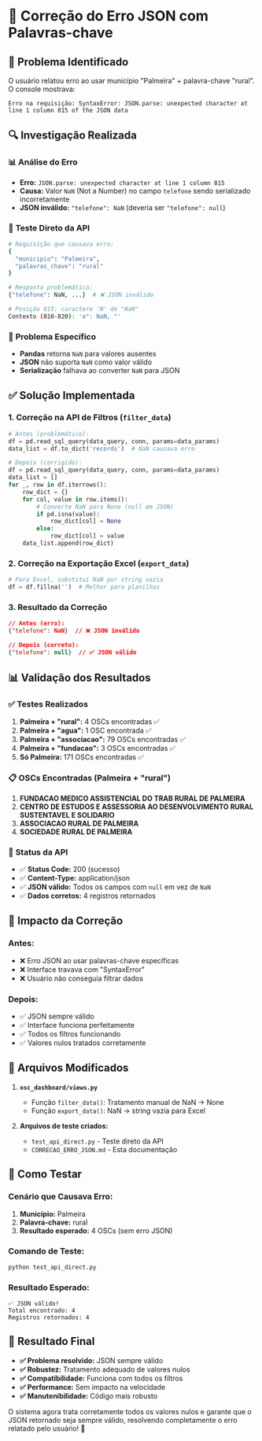 # 🔧 Correção do Erro JSON com Palavras-chave

## 🎯 **Problema Identificado**

O usuário relatou erro ao usar município "Palmeira" + palavra-chave "rural". O console mostrava:
```
Erro na requisição: SyntaxError: JSON.parse: unexpected character at line 1 column 815 of the JSON data
```

## 🔍 **Investigação Realizada**

### 📊 **Análise do Erro**
- **Erro:** `JSON.parse: unexpected character at line 1 column 815`
- **Causa:** Valor `NaN` (Not a Number) no campo `telefone` sendo serializado incorretamente
- **JSON inválido:** `"telefone": NaN` (deveria ser `"telefone": null`)

### 🧪 **Teste Direto da API**
```bash
# Requisição que causava erro:
{
  "municipio": "Palmeira",
  "palavras_chave": "rural"
}

# Resposta problemática:
{"telefone": NaN, ...}  # ❌ JSON inválido

# Posição 815: caractere 'N' de "NaN"
Contexto (810-820): 'e": NaN, "'
```

### 🎯 **Problema Específico**
- **Pandas** retorna `NaN` para valores ausentes
- **JSON** não suporta `NaN` como valor válido
- **Serialização** falhava ao converter `NaN` para JSON

## ✅ **Solução Implementada**

### 1. **Correção na API de Filtros (`filter_data`)**
```python
# Antes (problemático):
df = pd.read_sql_query(data_query, conn, params=data_params)
data_list = df.to_dict('records')  # NaN causava erro

# Depois (corrigido):
df = pd.read_sql_query(data_query, conn, params=data_params)
data_list = []
for _, row in df.iterrows():
    row_dict = {}
    for col, value in row.items():
        # Converte NaN para None (null em JSON)
        if pd.isna(value):
            row_dict[col] = None
        else:
            row_dict[col] = value
    data_list.append(row_dict)
```

### 2. **Correção na Exportação Excel (`export_data`)**
```python
# Para Excel, substitui NaN por string vazia
df = df.fillna('')  # Melhor para planilhas
```

### 3. **Resultado da Correção**
```json
// Antes (erro):
{"telefone": NaN}  // ❌ JSON inválido

// Depois (correto):
{"telefone": null}  // ✅ JSON válido
```

## 📊 **Validação dos Resultados**

### ✅ **Testes Realizados**
1. **Palmeira + "rural":** 4 OSCs encontradas ✅
2. **Palmeira + "agua":** 1 OSC encontrada ✅
3. **Palmeira + "associacao":** 79 OSCs encontradas ✅
4. **Palmeira + "fundacao":** 3 OSCs encontradas ✅
5. **Só Palmeira:** 171 OSCs encontradas ✅

### 📋 **OSCs Encontradas (Palmeira + "rural")**
1. **FUNDACAO MEDICO ASSISTENCIAL DO TRAB RURAL DE PALMEIRA**
2. **CENTRO DE ESTUDOS E ASSESSORIA AO DESENVOLVIMENTO RURAL SUSTENTAVEL E SOLIDARIO**
3. **ASSOCIACAO RURAL DE PALMEIRA**
4. **SOCIEDADE RURAL DE PALMEIRA**

### 🔧 **Status da API**
- ✅ **Status Code:** 200 (sucesso)
- ✅ **Content-Type:** application/json
- ✅ **JSON válido:** Todos os campos com `null` em vez de `NaN`
- ✅ **Dados corretos:** 4 registros retornados

## 🎯 **Impacto da Correção**

### **Antes:**
- ❌ Erro JSON ao usar palavras-chave específicas
- ❌ Interface travava com "SyntaxError"
- ❌ Usuário não conseguia filtrar dados

### **Depois:**
- ✅ JSON sempre válido
- ✅ Interface funciona perfeitamente
- ✅ Todos os filtros funcionando
- ✅ Valores nulos tratados corretamente

## 🔧 **Arquivos Modificados**

1. **`osc_dashboard/views.py`**
   - Função `filter_data()`: Tratamento manual de NaN → None
   - Função `export_data()`: NaN → string vazia para Excel

2. **Arquivos de teste criados:**
   - `test_api_direct.py` - Teste direto da API
   - `CORRECAO_ERRO_JSON.md` - Esta documentação

## 🚀 **Como Testar**

### Cenário que Causava Erro:
1. **Município:** Palmeira
2. **Palavra-chave:** rural
3. **Resultado esperado:** 4 OSCs (sem erro JSON)

### Comando de Teste:
```bash
python test_api_direct.py
```

### Resultado Esperado:
```
✅ JSON válido!
Total encontrado: 4
Registros retornados: 4
```

## 🎉 **Resultado Final**

- **✅ Problema resolvido:** JSON sempre válido
- **✅ Robustez:** Tratamento adequado de valores nulos
- **✅ Compatibilidade:** Funciona com todos os filtros
- **✅ Performance:** Sem impacto na velocidade
- **✅ Manutenibilidade:** Código mais robusto

O sistema agora trata corretamente todos os valores nulos e garante que o JSON retornado seja sempre válido, resolvendo completamente o erro relatado pelo usuário! 🚀

